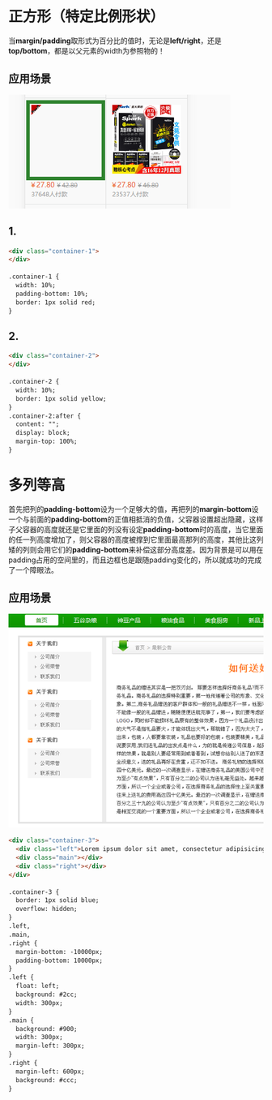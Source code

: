 # 正方形（特定比例形状）

当**margin/padding**取形式为百分比的值时，无论是**left/right**，还是**top/bottom**，都是以父元素的width为参照物的！

## 应用场景

![](1.png)

## 1.

```html
<div class="container-1">
</div>

.container-1 {
  width: 10%;
  padding-bottom: 10%;
  border: 1px solid red;
}
```

  
## 2.

```html
<div class="container-2">
</div>

.container-2 {
  width: 10%;
  border: 1px solid yellow;
}
.container-2:after {
  content: "";
  display: block;
  margin-top: 100%;
}
```


# 多列等高

首先把列的**padding-bottom**设为一个足够大的值，再把列的**margin-bottom**设一个与前面的**padding-bottom**的正值相抵消的负值，父容器设置超出隐藏，这样子父容器的高度就还是它里面的列没有设定**padding-bottom**时的高度，当它里面的任一列高度增加了，则父容器的高度被撑到它里面最高那列的高度，其他比这列矮的列则会用它们的**padding-bottom**来补偿这部分高度差。因为背景是可以用在padding占用的空间里的，而且边框也是跟随padding变化的，所以就成功的完成了一个障眼法。

## 应用场景

![](2.png)

```html
<div class="container-3">
  <div class="left">Lorem ipsum dolor sit amet, consectetur adipisicing elit. Tenetur obcaecati a numquam, autem laudantium, illum ut provident asperiores harum tempore.</div>
  <div class="main"></div>
  <div class="right"></div>
</div>

.container-3 {
  border: 1px solid blue;
  overflow: hidden;
}
.left,
.main,
.right {
  margin-bottom: -10000px;
  padding-bottom: 10000px;
}
.left {
  float: left;
  background: #2cc;
  width: 300px;
}
.main {
  background: #900;
  width: 300px;
  margin-left: 300px;
}
.right {
  margin-left: 600px;
  background: #ccc;
}
```